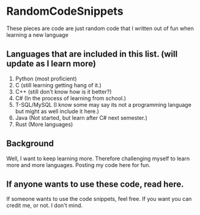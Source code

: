 

# RandomCodeSnippets
These pieces are code are just random code that I written out of fun when learning a new language
## Languages that are included in this list. (will update as I learn more)
1. Python (most proficient)
2. C (still learning getting hang of it.)
3. C++ (still don't know how is it better?)
4. C# (In the process of learning from school.)
5. T-SQL/MySQL (I know some may say its not a programming language but might as well include it here.)
6. Java (Not started, but learn after C# next semester.)
7. Rust (More languages)


## Background
Well, I want to keep learning more. Therefore challenging myself to learn more and more languages. Posting my code here for fun. 

## If anyone wants to use these code, read here.
If someone wants to use the code snippets, feel free. If you want you can credit me, or not. I don't mind.

